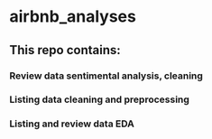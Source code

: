 # airbnb_analyses
## This repo contains:
### Review data sentimental analysis, cleaning
### Listing data cleaning and preprocessing
### Listing and review data EDA



